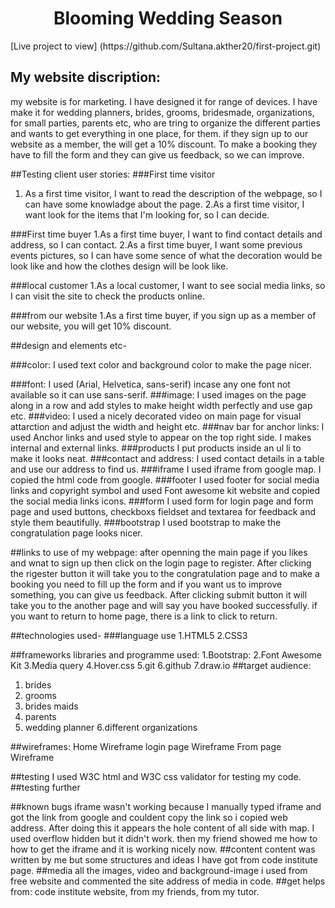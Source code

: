 <h1 align="center"> Blooming Wedding Season</h1>
[Live project to view] (https://github.com/Sultana.akther20/first-project.git)
<h2>My website discription:</h2> 
my website is for marketing. I have designed it for range of devices. I have make it for wedding planners, brides, grooms, bridesmade, organizations, for small parties, parents etc, who are tring to organize the different parties and wants to get everything in one place, for them. if they sign up to our website as a member, the will get a 10% discount. To make a booking they have to fill the form and they can give us feedback, so we can improve.

##Testing client user stories:
###First time visitor
1. As a first time visitor, I want to read the description of the webpage, so I can have some knowladge about the page.
2.As a first time visitor, I want look for the items that I'm looking for, so I can decide.

###First time buyer
1.As a first time buyer, I want to find contact details and address, so I can contact.
2.As a first time buyer, I want some previous events pictures, so I can have some sence of what the decoration would be look like and how the clothes design will be look like.

###local customer
1.As a local customer, I want to see social media links, so I can visit the site to check the products online.

###from our website
1.As a first time buyer, if you sign up as a member of our website, you will get 10% discount.

##design and elements etc-

###color: 
I used text color and background color to make the page nicer.

###font: 
I used (Arial, Helvetica, sans-serif) incase any one font not available so it can use sans-serif. 
###image:
I used images on the page along in a row and add styles to make height width perfectly and use gap etc.
###video: 
I used a nicely decorated video on main page for visual attarction and adjust the width and height etc.
###nav bar for anchor links:
I used Anchor links and used style to appear on the top right side. I makes internal and external links.
###products
I put products inside an ul li to make it looks neat.
###contact and address:
I used contact details in a table and use our address to find us.
###iframe
I used iframe from google map. I copied the html code from google.
###footer
I used footer for social media links and copyright symbol and used Font awesome kit website and copied the social media links icons.
###form
I used form for login page and form page and used buttons, checkboxs fieldset and textarea for feedback and style them beautifully.
###bootstrap
I used bootstrap to make the congratulation page looks nicer.

##links to use of my webpage:
after openning the main page if you likes and wnat to sign up then click on the login page to register. After clicking the rigester button it will take you to the congratulation page and to make a booking you need to fill up the form and if you want us to improve something, you can give us feedback. After clicking submit button it will take you to the another page and will say you have booked successfully. if you want to return to home page, there is a link to click to return.

##technologies used-
###language use
1.HTML5
2.CSS3

##frameworks libraries and programme used:
1.Bootstrap:
2.Font Awesome Kit
3.Media query
4.Hover.css
5.git
6.github
7.draw.io
##target audience:
1. brides
2. grooms
5. brides maids
4. parents
5. wedding planner
6.different organizations

##wireframes:
Home Wireframe
login page Wireframe
From page Wireframe

##testing
I used W3C html and W3C css validator for testing my code.
##testing further


##known bugs
iframe wasn't working because I manually typed iframe and got the link from google and couldent copy the link so i copied web address. After doing this it appears the hole content of all side with map. I used overflow hidden but it didn't work. then my friend showed me how to how to get the iframe and it is working nicely now.
##content
content was written by me but some structures and ideas I have got from code institute page.
##media
all the images, video and background-image i used from free website and commented the site address of media in code.
##get helps from:
code institute website,
 from my friends,
 from my tutor.

